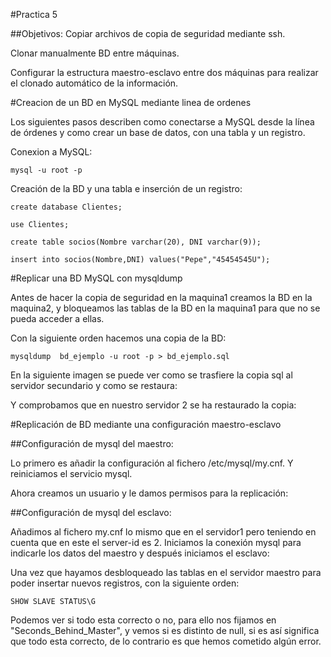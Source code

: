 ﻿#Practica 5

##Objetivos:
Copiar archivos de copia de seguridad mediante ssh.

Clonar manualmente BD entre máquinas.

Configurar la estructura maestro-esclavo entre dos máquinas para realizar el clonado automático de la información.



#Creacion de un BD en MySQL mediante linea de ordenes

Los siguientes pasos describen como conectarse a MySQL desde la línea de órdenes y como crear un base de datos, con una tabla y un registro.

Conexion a MySQL:

	mysql -u root -p

Creación de la BD y una tabla e inserción de un registro:
	
	create database Clientes;

	use Clientes;

	create table socios(Nombre varchar(20), DNI varchar(9));

	insert into socios(Nombre,DNI) values("Pepe","45454545U");


#Replicar una BD MySQL con mysqldump

Antes de hacer la copia de seguridad en la maquina1 creamos la BD en la maquina2, y bloqueamos las tablas de la BD en la maquina1 para que no se pueda acceder a ellas.

Con la siguiente orden hacemos una copia de la BD:

	mysqldump  bd_ejemplo -u root -p > bd_ejemplo.sql

En la siguiente imagen se puede ver como se trasfiere la copia sql al servidor secundario y como se restaura:




Y comprobamos que en nuestro servidor 2 se ha restaurado la copia:


#Replicación de BD mediante una configuración maestro-esclavo


##Configuración de mysql del maestro:

Lo primero es añadir la configuración al fichero /etc/mysql/my.cnf. Y reiniciamos el servicio mysql.



Ahora creamos un usuario y le damos permisos para la replicación:




##Configuración de mysql del esclavo:

Añadimos al fichero my.cnf lo mismo que en el servidor1 pero teniendo en cuenta que en este el server-id es 2. Iniciamos la conexión mysql para indicarle los datos del maestro y después iniciamos el esclavo:


Una vez que hayamos desbloqueado las tablas en el servidor maestro para poder insertar nuevos registros, con la siguiente orden:

	SHOW SLAVE STATUS\G

Podemos ver si todo esta correcto o no, para ello nos fijamos en "Seconds_Behind_Master", y vemos si es distinto de null, si es así significa que todo esta correcto, de lo contrario es que hemos cometido algún error.
















	



